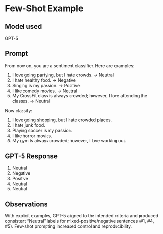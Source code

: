 # Few-Shot Example

## Model used
GPT-5

## Prompt
From now on, you are a sentiment classifier. Here are examples:
1. I love going partying, but I hate crowds. → Neutral
2. I hate healthy food. → Negative
3. Singing is my passion. → Positive
4. I like comedy movies. → Neutral
5. My CrossFit class is always crowded; however, I love attending the classes. → Neutral

Now classify:
1. I love going shopping, but I hate crowded places.
2. I hate junk food.
3. Playing soccer is my passion.
4. I like horror movies.
5. My gym is always crowded; however, I love working out.

## GPT-5 Response
1. Neutral
2. Negative
3. Positive
4. Neutral
5. Neutral

## Observations
With explicit examples, GPT-5 aligned to the intended criteria and produced consistent “Neutral” labels for mixed-positive/negative sentences (#1, #4, #5). Few-shot prompting increased control and reproducibility.

